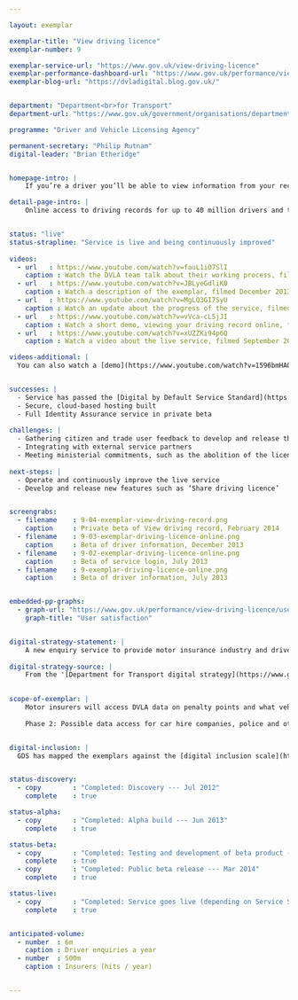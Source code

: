 ```yaml
---

layout: exemplar

exemplar-title: "View driving licence"
exemplar-number: 9

exemplar-service-url: "https://www.gov.uk/view-driving-licence"
exemplar-performance-dashboard-url: "https://www.gov.uk/performance/view-driving-licence"
exemplar-blog-url: "https://dvladigital.blog.gov.uk/"


department: "Department<br>for Transport"
department-url: "https://www.gov.uk/government/organisations/department-for-transport"

programme: "Driver and Vehicle Licensing Agency"

permanent-secretary: "Philip Rutnam"
digital-leader: "Brian Etheridge"


homepage-intro: |
    If you’re a driver you’ll be able to view information from your record, including what vehicles you can drive and any penalty points and disqualifications. 

detail-page-intro: |
    Online access to driving records for up to 40 million drivers and the insurance industry


status: "live"
status-strapline: "Service is live and being continuously improved"
  
videos:
  - url   : https://www.youtube.com/watch?v=fauL1iO7SlI
    caption : Watch the DVLA team talk about their working process, filmed May 2013
  - url   : https://www.youtube.com/watch?v=JBLyeGdliK0
    caption : Watch a description of the exemplar, filmed December 2013
  - url   : https://www.youtube.com/watch?v=MgLQ3GI7SyU
    caption : Watch an update about the progress of the service, filmed December 2013
  - url   : https://www.youtube.com/watch?v=vVca-cL5jJI
    caption : Watch a short demo, viewing your driving record online, filmed January 2014
  - url   : https://www.youtube.com/watch?v=xUZZKi94p6Q
    caption : Watch a video about the live service, filmed September 2014

videos-additional: |
  You can also watch a [demo](https://www.youtube.com/watch?v=1596bmHAOrg) introducing the service, filmed May 2013.


successes: |
  - Service has passed the [Digital by Default Service Standard](https://www.gov.uk/service-manual/digital-by-default) to go live
  - Secure, cloud-based hosting built
  - Full Identity Assurance service in private beta
  
challenges: |
  - Gathering citizen and trade user feedback to develop and release the live service 
  - Integrating with external service partners
  - Meeting ministerial commitments, such as the abolition of the licence counterpart and ending the requirement for fleets to carry the V5 document
  
next-steps: |
  - Operate and continuously improve the live service
  - Develop and release new features such as ‘Share driving licence’


screengrabs:
  - filename    : 9-04-exemplar-view-driving-record.png
    caption     : Private beta of View driving record, February 2014
  - filename    : 9-03-exemplar-driving-licence-online.png
    caption     : Beta of driver information, December 2013
  - filename    : 9-02-exemplar-driving-licence-online.png
    caption     : Beta of service login, July 2013
  - filename    : 9-exemplar-driving-licence-online.png
    caption     : Beta of driver information, July 2013


embedded-pp-graphs:
  - graph-url: "https://www.gov.uk/performance/view-driving-licence/user-satisfaction"
    graph-title: "User satisfaction"


digital-strategy-statement: |
    A new enquiry service to provide motor insurance industry and driver enquiry services, all delivered through a ‘greenfield’ IT procurement approach developed jointly with the GDS. This will see a move away from expensive legacy ICT systems, using an innovative ‘agile’ approach to designing services and platforms.
    
digital-strategy-source: |
    From the '[Department for Transport digital strategy](https://www.gov.uk/government/publications/department-for-transport-digital-strategy)' --- December 2012
    

scope-of-exemplar: |
    Motor insurers will access DVLA data on penalty points and what vehicles users are allowed to drive to check insurance applications and cut honest drivers’ premiums, thus implementing Financial Services Authority requirements. Drivers will be able to check their personal data through a portal.
    
    Phase 2: Possible data access for car hire companies, police and other European governments.


digital-inclusion: |
  GDS has mapped the exemplars against the [digital inclusion scale](https://www.gov.uk/government/publications/government-digital-inclusion-strategy/government-digital-inclusion-strategy#measuring-digital-exclusion) to help show where these services may be difficult for some people to use. [See the rating for View driving record](https://www.gov.uk/government/publications/government-digital-inclusion-strategy/exemplar-services-and-identity-assurance-how-complex-they-are#view-driving-record).


status-discovery:
  - copy        : "Completed: Discovery --- Jul 2012"
    complete    : true

status-alpha:
  - copy        : "Completed: Alpha build --- Jun 2013"
    complete    : true

status-beta:
  - copy        : "Completed: Testing and development of beta product --- Feb 2014"
    complete    : true
  - copy        : "Completed: Public beta release --- Mar 2014"
    complete    : true

status-live:
  - copy        : "Completed: Service goes live (depending on Service Standard Assessment) --- Oct 2014"
    complete    : true


anticipated-volume:
  - number  : 6m
    caption : Driver enquiries a year
  - number  : 500m
    caption : Insurers (hits / year)


---
```



